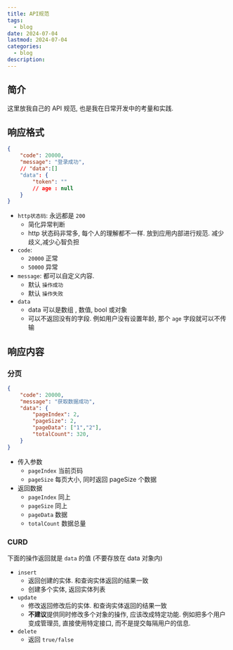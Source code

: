 ```yaml
---
title: API规范
tags:
  - blog
date: 2024-07-04
lastmod: 2024-07-04
categories:
  - blog
description: 
---
```


## 简介

这里放我自己的 API 规范, 也是我在日常开发中的考量和实践.

## 响应格式

```json
{
    "code": 20000,
    "message": "登录成功",
    // "data":[]
    "data": {
        "token": ""
        // age : null
    }
}
```

- `http状态码`: 永远都是 `200`
    - 简化异常判断
    - http 状态码非常多, 每个人的理解都不一样. 放到应用内部进行规范. 减少歧义,减少心智负担
- `code`:
    - `20000` 正常
    - `50000` 异常
- `message`: 都可以自定义内容.
    - 默认 `操作成功`
    - 默认 `操作失败`
- `data`
    - data 可以是数组 , 数值, bool 或对象
    - 可以不返回没有的字段. 例如用户没有设置年龄, 那个 `age` 字段就可以不传输

## 响应内容

### 分页

```json
{
    "code": 20000,
    "message": "获取数据成功",
    "data": {
        "pageIndex": 2,
        "pageSize": 2,
        "pageData": ["1","2"],
        "totalCount": 320,
    }
}
```

- 传入参数
    - `pageIndex` 当前页码
    - `pageSize` 每页大小, 同时返回 pageSize 个数据
- 返回数据
    - `pageIndex` 同上
    - `pageSize` 同上
    - `pageData` 数据
    - `totalCount` 数据总量

### CURD

下面的操作返回就是 `data` 的值 (不要存放在 data 对象内)

- `insert`
    - 返回创建的实体. 和查询实体返回的结果一致
    - 创建多个实体, 返回实体列表
- `update`
    - 修改返回修改后的实体. 和查询实体返回的结果一致
    - **不建议**提供同时修改多个对象的操作, 应该改成特定功能. 例如把多个用户变成管理员, 直接使用特定接口, 而不是提交每隔用户的信息.
- `delete`
    - 返回 `true/false`
